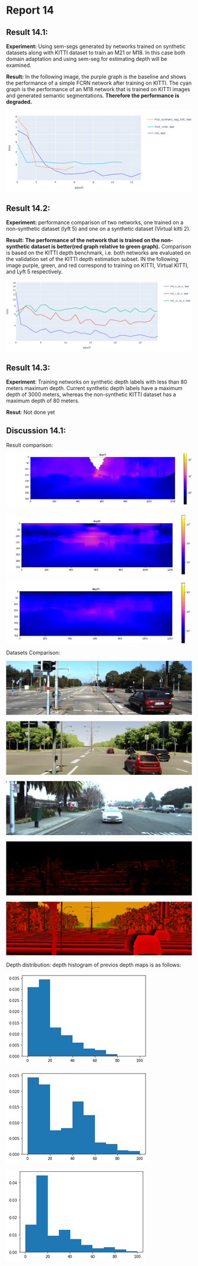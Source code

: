 # Report 14

## Result 14.1:

**Experiment:** Using sem-segs generated by networks trained on synthetic datasets along with KITTI dataset to train an M21 or M18. In this case both domain adaptation and using sem-seg for estimating depth will be examined.

**Result:** In the following image, the purple graph is the baseline and shows the performance of a simple FCRN network after training on KITTI. The cyan graph is the performance of an M18 network that is trained on KITTI images and generated semantic segmentations. **Therefore the performance is degraded.**

![](../.gitbook/assets/untitled%20%281%29.png)

## **Result 14.2:**

**Experiment:** performance comparison of two networks, one trained on a non-synthetic dataset \(lyft 5\) and one on a synthetic dataset \(Virtual kitti 2\).

**Result:** **The performance of the network that is trained on the non-synthetic dataset is better\(red graph relative to green graph\).** Comparison is based on the KITTI depth benchmark, i.e. both networks are evaluated on the validation set of the KITTI depth estimation subset. IN the following image purple, green, and red correspond to training on KITTI, Virtual KITTI, and Lyft 5 respectively.

![](../.gitbook/assets/untitled.png)

## **Result 14.3:**

**Experiment**: Training networks on synthetic depth labels with less than 80 meters maximum depth. Current synthetic depth labels have a maximum depth of 3000 meters, whereas the non-synthetic KITTI dataset has a maximum depth of 80 meters.

**Resut**: Not done yet

##  Discussion 14.1:

Result comparison:

![Result 1](../.gitbook/assets/vkitti.png)

![Result 2](../.gitbook/assets/kitti.png)

![Result 3](../.gitbook/assets/lyft.png)

Datasets Comparison:

![KITTI](../.gitbook/assets/2958.jpg)

![Virtual KITTI](../.gitbook/assets/16095.jpg)

![Lyft 5](../.gitbook/assets/lyft_2958.png)

![KITTI](../.gitbook/assets/2958.png)

![Virtual KITTI](../.gitbook/assets/16095.png)



Depth distribution: depth histogram of previos depth maps is as follows:

![KITTI depth histogram](../.gitbook/assets/kitti_hist.png)

![Virtual KITTI depth histogram](../.gitbook/assets/vkitti_hist.png)

![](../.gitbook/assets/lyft_hist.png)



